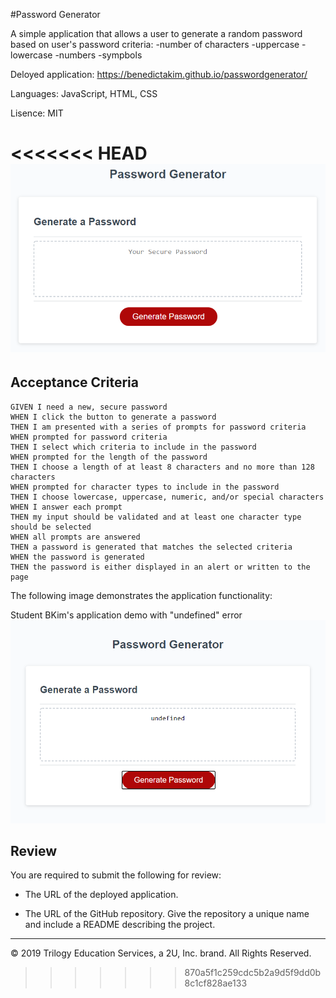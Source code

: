 #Password Generator

A simple application that allows a user to generate a random password based on user's password criteria:
-number of characters
-uppercase
-lowercase
-numbers
-sympbols

Deloyed application: https://benedictakim.github.io/passwordgenerator/ 

Languages: JavaScript, HTML, CSS

Lisence: MIT

<<<<<<< HEAD
![password generator demo](./password-generator.png)
=======
## Acceptance Criteria

```
GIVEN I need a new, secure password
WHEN I click the button to generate a password
THEN I am presented with a series of prompts for password criteria
WHEN prompted for password criteria
THEN I select which criteria to include in the password
WHEN prompted for the length of the password
THEN I choose a length of at least 8 characters and no more than 128 characters
WHEN prompted for character types to include in the password
THEN I choose lowercase, uppercase, numeric, and/or special characters
WHEN I answer each prompt
THEN my input should be validated and at least one character type should be selected
WHEN all prompts are answered
THEN a password is generated that matches the selected criteria
WHEN the password is generated
THEN the password is either displayed in an alert or written to the page
```

The following image demonstrates the application functionality:

Student BKim's application demo with "undefined" error
<img src="Password_generator_undefined.png">

## Review

You are required to submit the following for review:

* The URL of the deployed application.

* The URL of the GitHub repository. Give the repository a unique name and include a README describing the project.

- - -
© 2019 Trilogy Education Services, a 2U, Inc. brand. All Rights Reserved.
>>>>>>> 870a5f1c259cdc5b2a9d5f9dd0b8c1cf828ae133
